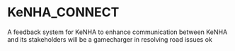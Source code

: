 # KeNHA_CONNECT
A feedback system for KeNHA to enhance communication between KeNHA  and its stakeholders
will be a gamecharger in resolving road issues
ok
